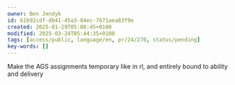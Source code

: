 ```yaml
---
owner: Ben Jendyk
id: 61b92cdf-d041-45a3-84ec-7671aea83f9e
created: 2025-01-29T05:08:45+0100
modified: 2025-03-24T05:44:35+0100
tags: [access/public, language/en, pr/24/270, status/pending]
key-words: []
---
```


Make the AGS assignments temporary like in rl, and entirely bound to ability and delivery